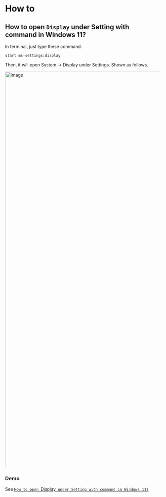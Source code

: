 # How to
## How to open `Display` under Setting with command in Windows 11?
In terminal, just type these command.

```
start ms-settings:display
```

Then, it will open System -> Display under Settings. Shown as follows.

<img width="1280" alt="image" src="https://github.com/user-attachments/assets/c72f4bbd-35c1-4581-a542-77d89c339159" />

### Demo
See [`How to open `Display` under Setting with command in Windows 11?`](https://youtu.be/kDu3yZJbRdk)

